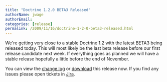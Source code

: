 ```yaml
---
title: "Doctrine 1.2.0 BETA3 Released"
authorName: jwage
authorEmail:
categories: [release]
permalink: /2009/11/16/doctrine-1-2-0-beta3-released.html
---
```

We're getting very close to a stable Doctrine 1.2 with the latest BETA3
being released today. This will most likely be the last beta release
before our first release candidate next week. If everything goes as
planned we will have a stable release hopefully a little before the end
of November.

You can view the [change
log](https://www.doctrine-project.org/change_log/1_2_0_BETA3) or
[download](https://www.doctrine-project.org/download#1_2) this release
now. If you find any issues please open tickets in
[Jira](https://www.doctrine-project.org/jira).
